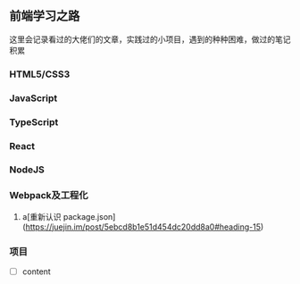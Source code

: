 ## 前端学习之路

这里会记录看过的大佬们的文章，实践过的小项目，遇到的种种困难，做过的笔记积累

### HTML5/CSS3

### JavaScript

### TypeScript

### React

### NodeJS

### Webpack及工程化

1. a[重新认识 package.json] (https://juejin.im/post/5ebcd8b1e51d454dc20dd8a0#heading-15)

### 项目

- [ ] content
